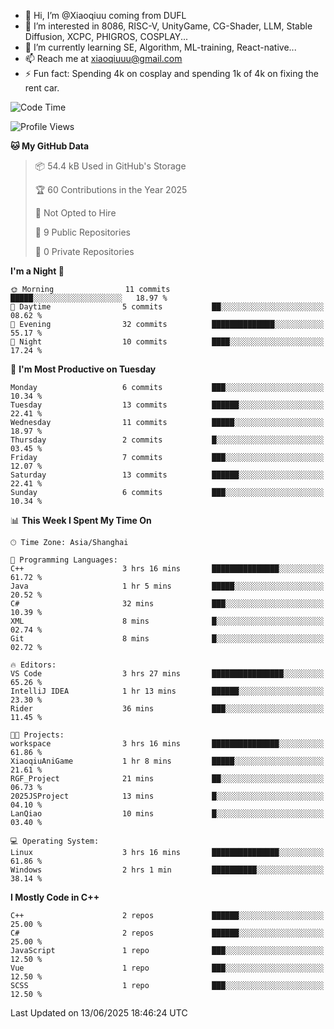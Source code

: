 - 👋 Hi, I’m @Xiaoqiuu coming from DUFL
- 👀 I’m interested in 8086, RISC-V, UnityGame, CG-Shader, LLM, Stable Diffusion, XCPC, PHIGROS, COSPLAY...
- 🌱 I’m currently learning SE, Algorithm, ML-training, React-native...
- 📫 Reach me at xiaoqiuuu@gmail.com
- ⚡ Fun fact: Spending 4k on cosplay and spending 1k of 4k on fixing the rent car.

<!---
Xiaoqiuu/Xiaoqiuu is a ✨ special ✨ repository because its `README.md` (this file) appears on your GitHub profile.
You can click the Preview link to take a look at your changes.
--->
<!---
[![Xiaoqiuu's GitHub stats](https://github-readme-stats.vercel.app/api?username=Xiaoqiuu)](https://github.com/anuraghazra/github-readme-stats)
--->

<!--START_SECTION:waka-->
![Code Time](http://img.shields.io/badge/Code%20Time-62%20hrs%2013%20mins-blue)

![Profile Views](http://img.shields.io/badge/Profile%20Views-9-blue)

**🐱 My GitHub Data** 

> 📦 54.4 kB Used in GitHub's Storage 
 > 
> 🏆 60 Contributions in the Year 2025
 > 
> 🚫 Not Opted to Hire
 > 
> 📜 9 Public Repositories 
 > 
> 🔑 0 Private Repositories 
 > 
**I'm a Night 🦉** 

```text
🌞 Morning                11 commits          █████░░░░░░░░░░░░░░░░░░░░   18.97 % 
🌆 Daytime                5 commits           ██░░░░░░░░░░░░░░░░░░░░░░░   08.62 % 
🌃 Evening                32 commits          ██████████████░░░░░░░░░░░   55.17 % 
🌙 Night                  10 commits          ████░░░░░░░░░░░░░░░░░░░░░   17.24 % 
```
📅 **I'm Most Productive on Tuesday** 

```text
Monday                   6 commits           ███░░░░░░░░░░░░░░░░░░░░░░   10.34 % 
Tuesday                  13 commits          ██████░░░░░░░░░░░░░░░░░░░   22.41 % 
Wednesday                11 commits          █████░░░░░░░░░░░░░░░░░░░░   18.97 % 
Thursday                 2 commits           █░░░░░░░░░░░░░░░░░░░░░░░░   03.45 % 
Friday                   7 commits           ███░░░░░░░░░░░░░░░░░░░░░░   12.07 % 
Saturday                 13 commits          ██████░░░░░░░░░░░░░░░░░░░   22.41 % 
Sunday                   6 commits           ███░░░░░░░░░░░░░░░░░░░░░░   10.34 % 
```


📊 **This Week I Spent My Time On** 

```text
🕑︎ Time Zone: Asia/Shanghai

💬 Programming Languages: 
C++                      3 hrs 16 mins       ███████████████░░░░░░░░░░   61.72 % 
Java                     1 hr 5 mins         █████░░░░░░░░░░░░░░░░░░░░   20.52 % 
C#                       32 mins             ███░░░░░░░░░░░░░░░░░░░░░░   10.39 % 
XML                      8 mins              █░░░░░░░░░░░░░░░░░░░░░░░░   02.74 % 
Git                      8 mins              █░░░░░░░░░░░░░░░░░░░░░░░░   02.72 % 

🔥 Editors: 
VS Code                  3 hrs 27 mins       ████████████████░░░░░░░░░   65.26 % 
IntelliJ IDEA            1 hr 13 mins        ██████░░░░░░░░░░░░░░░░░░░   23.30 % 
Rider                    36 mins             ███░░░░░░░░░░░░░░░░░░░░░░   11.45 % 

🐱‍💻 Projects: 
workspace                3 hrs 16 mins       ███████████████░░░░░░░░░░   61.86 % 
XiaoqiuAniGame           1 hr 8 mins         █████░░░░░░░░░░░░░░░░░░░░   21.61 % 
RGF_Project              21 mins             ██░░░░░░░░░░░░░░░░░░░░░░░   06.73 % 
2025JSProject            13 mins             █░░░░░░░░░░░░░░░░░░░░░░░░   04.10 % 
LanQiao                  10 mins             █░░░░░░░░░░░░░░░░░░░░░░░░   03.40 % 

💻 Operating System: 
Linux                    3 hrs 16 mins       ███████████████░░░░░░░░░░   61.86 % 
Windows                  2 hrs 1 min         ██████████░░░░░░░░░░░░░░░   38.14 % 
```

**I Mostly Code in C++** 

```text
C++                      2 repos             ██████░░░░░░░░░░░░░░░░░░░   25.00 % 
C#                       2 repos             ██████░░░░░░░░░░░░░░░░░░░   25.00 % 
JavaScript               1 repo              ███░░░░░░░░░░░░░░░░░░░░░░   12.50 % 
Vue                      1 repo              ███░░░░░░░░░░░░░░░░░░░░░░   12.50 % 
SCSS                     1 repo              ███░░░░░░░░░░░░░░░░░░░░░░   12.50 % 
```




 Last Updated on 13/06/2025 18:46:24 UTC
<!--END_SECTION:waka-->
